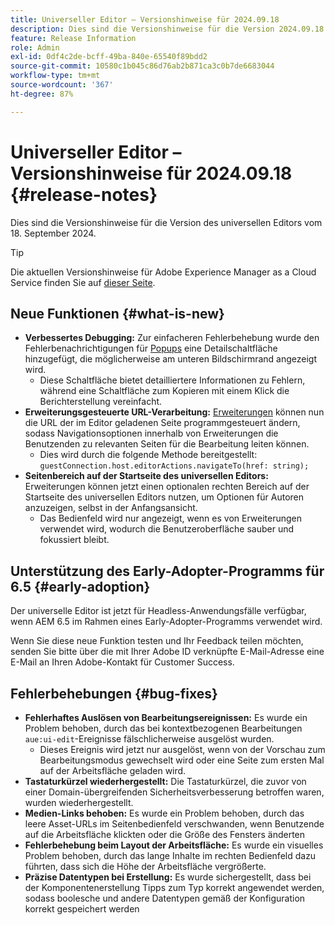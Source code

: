 ```yaml
---
title: Universeller Editor – Versionshinweise für 2024.09.18
description: Dies sind die Versionshinweise für die Version 2024.09.18 des universellen Editors.
feature: Release Information
role: Admin
exl-id: 0df4c2de-bcff-49ba-840e-65540f89bdd2
source-git-commit: 10580c1b045c86d76ab2b871ca3c0b7de6683044
workflow-type: tm+mt
source-wordcount: '367'
ht-degree: 87%

---
```


# Universeller Editor – Versionshinweise für 2024.09.18 {#release-notes}

Dies sind die Versionshinweise für die Version des universellen Editors vom 18. September 2024.

>[!TIP]
>
>Die aktuellen Versionshinweise für Adobe Experience Manager as a Cloud Service finden Sie auf [dieser Seite](/help/release-notes/release-notes-cloud/release-notes-current.md).

## Neue Funktionen {#what-is-new}

* **Verbessertes Debugging:** Zur einfacheren Fehlerbehebung wurde den Fehlerbenachrichtigungen für [Popups](https://spectrum.adobe.com/page/toast/) eine Detailschaltfläche hinzugefügt, die möglicherweise am unteren Bildschirmrand angezeigt wird.
   * Diese Schaltfläche bietet detailliertere Informationen zu Fehlern, während eine Schaltfläche zum Kopieren mit einem Klick die Berichterstellung vereinfacht.
* **Erweiterungsgesteuerte URL-Verarbeitung:** [Erweiterungen](/help/implementing/universal-editor/customizing.md#extending) können nun die URL der im Editor geladenen Seite programmgesteuert ändern, sodass Navigationsoptionen innerhalb von Erweiterungen die Benutzenden zu relevanten Seiten für die Bearbeitung leiten können.
   * Dies wird durch die folgende Methode bereitgestellt: `guestConnection.host.editorActions.navigateTo(href: string);`
* **Seitenbereich auf der Startseite des universellen Editors:** Erweiterungen können jetzt einen optionalen rechten Bereich auf der Startseite des universellen Editors nutzen, um Optionen für Autoren anzuzeigen, selbst in der Anfangsansicht.
   * Das Bedienfeld wird nur angezeigt, wenn es von Erweiterungen verwendet wird, wodurch die Benutzeroberfläche sauber und fokussiert bleibt.

## Unterstützung des Early-Adopter-Programms für 6.5 {#early-adoption}

Der universelle Editor ist jetzt für Headless-Anwendungsfälle verfügbar, wenn AEM 6.5 im Rahmen eines Early-Adopter-Programms verwendet wird.

Wenn Sie diese neue Funktion testen und Ihr Feedback teilen möchten, senden Sie bitte über die mit Ihrer Adobe ID verknüpfte E-Mail-Adresse eine E-Mail an Ihren Adobe-Kontakt für Customer Success.

## Fehlerbehebungen {#bug-fixes}

* **Fehlerhaftes Auslösen von Bearbeitungsereignissen:** Es wurde ein Problem behoben, durch das bei kontextbezogenen Bearbeitungen `aue:ui-edit`-Ereignisse fälschlicherweise ausgelöst wurden.
   * Dieses Ereignis wird jetzt nur ausgelöst, wenn von der Vorschau zum Bearbeitungsmodus gewechselt wird oder eine Seite zum ersten Mal auf der Arbeitsfläche geladen wird.
* **Tastaturkürzel wiederhergestellt:** Die Tastaturkürzel, die zuvor von einer Domain-übergreifenden Sicherheitsverbesserung betroffen waren, wurden wiederhergestellt.
* **Medien-Links behoben:** Es wurde ein Problem behoben, durch das leere Asset-URLs im Seitenbedienfeld verschwanden, wenn Benutzende auf die Arbeitsfläche klickten oder die Größe des Fensters änderten
* **Fehlerbehebung beim Layout der Arbeitsfläche:** Es wurde ein visuelles Problem behoben, durch das lange Inhalte im rechten Bedienfeld dazu führten, dass sich die Höhe der Arbeitsfläche vergrößerte.
* **Präzise Datentypen bei Erstellung:** Es wurde sichergestellt, dass bei der Komponentenerstellung Tipps zum Typ korrekt angewendet werden, sodass boolesche und andere Datentypen gemäß der Konfiguration korrekt gespeichert werden
